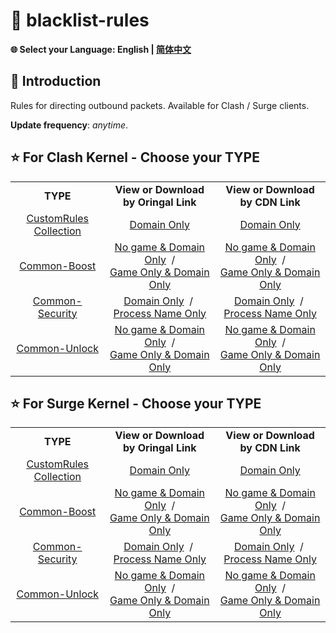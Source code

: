 # 📜 blacklist-rules

**🌐 Select your Language: English | [简体中文](README_CN.md)**

## 🎤 Introduction

Rules for directing outbound packets.
Available for Clash / Surge clients.

**Update frequency**: *anytime*.

## ⭐ For Clash Kernel - Choose your TYPE

<table>
  <tr align="center">
    <td>
      <b>TYPE</b>
    </td>
    <td>
      <b>View or Download by Oringal Link</b>
    </td>
    <td>
      <b>View or Download by CDN Link</b>
    </td>
  </tr>
  <tr align="center">
    <td>
      <a href="https://github.com/Xeknoz/blacklist-rules/tree/main/Clash">CustomRules Collection</a>
    </td>
    <td>
      <a href="https://raw.githubusercontent.com/Xeknoz/blacklist-rules/main/Clash/BlacklistRules_DomainOnly.yaml">Domain Only</a>
    </td>
    <td>
      <a href="https://fastly.jsdelivr.net/gh/Xeknoz/blacklist-rules@main/Clash/BlacklistRules_DomainOnly.yaml">Domain Only</a>
    </td>
  </tr>
  <tr align="center">
    <td>
      <a href="https://github.com/Xeknoz/blacklist-rules/tree/main/Common/Boost/Clash">Common-Boost</a>
    </td>
    <td>
      <a href="https://raw.githubusercontent.com/Xeknoz/blacklist-rules/main/Common/Boost/Clash/SlowDomains_NoGame_DomainOnly.yaml">No game & Domain Only</a>
       /<br>
      <a href="https://raw.githubusercontent.com/Xeknoz/blacklist-rules/main/Common/Boost/Clash/SlowDomains_GameOnly_DomainOnly.yaml">Game Only & Domain Only</a>
    </td>
    <td>
      <a href="https://fastly.jsdelivr.net/gh/Xeknoz/blacklist-rules@main/Common/Boost/Clash/SlowDomains_NoGame_DomainOnly.yaml">No game & Domain Only</a>
       /<br>
      <a href="https://fastly.jsdelivr.net/gh/Xeknoz/blacklist-rules@main/Common/Boost/Clash/SlowDomains_GameOnly_DomainOnly.yaml">Game Only & Domain Only</a>
    </td>
  </tr>
  <tr align="center">
    <td>
      <a href="https://github.com/Xeknoz/blacklist-rules/tree/main/Common/Security/Clash">Common-Security</a>
    </td>
    <td>
      <a href="https://raw.githubusercontent.com/Xeknoz/blacklist-rules/main/Common/Security/Clash/AnonymityService_DomainOnly.yaml">Domain Only</a>
       / 
      <a href="https://raw.githubusercontent.com/Xeknoz/blacklist-rules/main/Common/Security/Clash/AnonymityService_ProcessNameOnly.yaml">Process Name Only</a>
    </td>
    <td>
      <a href="https://fastly.jsdelivr.net/gh/Xeknoz/blacklist-rules@main/Common/Security/Clash/AnonymityService_DomainOnly.yaml">Domain Only</a>
       / 
      <a href="https://fastly.jsdelivr.net/gh/Xeknoz/blacklist-rules@main/Common/Security/Clash/AnonymityService_ProcessNameOnly.yaml">Process Name Only</a>
    </td>
  </tr>
  <tr align="center">
    <td>
      <a href="https://github.com/Xeknoz/blacklist-rules/tree/main/Common/Unlock/Clash">Common-Unlock</a>
    </td>
    <td>
      <a href="https://raw.githubusercontent.com/Xeknoz/blacklist-rules/main/Common/Unlock/Clash/BlockedDomains_NoGame_DomainOnly.yaml">No game & Domain Only</a>
       /<br>
      <a href="https://raw.githubusercontent.com/Xeknoz/blacklist-rules/main/Common/Unlock/Clash/BlockedGames_DomainOnly.yaml">Game Only & Domain Only</a>
    </td>
    <td>
      <a href="https://fastly.jsdelivr.net/gh/Xeknoz/blacklist-rules@main/Common/Unlock/Clash/BlockedDomains_NoGame_DomainOnly.yaml">No game & Domain Only</a>
       /<br>
      <a href="https://fastly.jsdelivr.net/gh/Xeknoz/blacklist-rules@main/Common/Unlock/Clash/BlockedGames_DomainOnly.yaml">Game Only & Domain Only</a>
    </td>
  </tr>
</table>

## ⭐ For Surge Kernel - Choose your TYPE

<table>
  <tr align="center">
    <td>
      <b>TYPE</b>
    </td>
    <td>
      <b>View or Download by Oringal Link</b>
    </td>
    <td>
      <b>View or Download by CDN Link</b>
    </td>
  </tr>
  <tr align="center">
    <td>
      <a href="https://github.com/Xeknoz/blacklist-rules/tree/main/Surge">CustomRules Collection</a>
    </td>
    <td>
      <a href="https://raw.githubusercontent.com/Xeknoz/blacklist-rules/main/Surge/BlacklistRules_DomainOnly.list">Domain Only</a>
    </td>
    <td>
      <a href="https://fastly.jsdelivr.net/gh/Xeknoz/blacklist-rules@main/Surge/BlacklistRules_DomainOnly.list">Domain Only</a>
    </td>
  </tr>
  <tr align="center">
    <td>
      <a href="https://github.com/Xeknoz/blacklist-rules/tree/main/Common/Boost/Surge">Common-Boost</a>
    </td>
    <td>
      <a href="https://raw.githubusercontent.com/Xeknoz/blacklist-rules/main/Common/Boost/Surge/SlowDomains_NoGame_DomainOnly.list">No game & Domain Only</a>
       /<br>
      <a href="https://raw.githubusercontent.com/Xeknoz/blacklist-rules/main/Common/Boost/Surge/SlowDomains_GameOnly_DomainOnly.list">Game Only & Domain Only</a>
    </td>
    <td>
      <a href="https://fastly.jsdelivr.net/gh/Xeknoz/blacklist-rules@main/Common/Boost/Surge/SlowDomains_NoGame_DomainOnly.list">No game & Domain Only</a>
       /<br>
      <a href="https://fastly.jsdelivr.net/gh/Xeknoz/blacklist-rules@main/Common/Boost/Surge/SlowDomains_GameOnly_DomainOnly.list">Game Only & Domain Only</a>
    </td>
  </tr>
  <tr align="center">
    <td>
      <a href="https://github.com/Xeknoz/blacklist-rules/tree/main/Common/Security/Surge">Common-Security</a>
    </td>
    <td>
      <a href="https://raw.githubusercontent.com/Xeknoz/blacklist-rules/main/Common/Security/Surge/AnonymityService_DomainOnly.list">Domain Only</a>
       / 
      <a href="https://raw.githubusercontent.com/Xeknoz/blacklist-rules/main/Common/Security/Surge/AnonymityService_ProcessNameOnly.list">Process Name Only</a>
    </td>
    <td>
      <a href="https://fastly.jsdelivr.net/gh/Xeknoz/blacklist-rules@main/Common/Security/Surge/AnonymityService_DomainOnly.list">Domain Only</a>
       / 
      <a href="https://fastly.jsdelivr.net/gh/Xeknoz/blacklist-rules@main/Common/Security/Surge/AnonymityService_ProcessNameOnly.list">Process Name Only</a>
    </td>
  </tr>
  <tr align="center">
    <td>
      <a href="https://github.com/Xeknoz/blacklist-rules/tree/main/Common/Unlock/Surge">Common-Unlock</a>
    </td>
    <td>
      <a href="https://raw.githubusercontent.com/Xeknoz/blacklist-rules/main/Common/Unlock/Surge/BlockedDomains_NoGame_DomainOnly.list">No game & Domain Only</a>
       /<br>
      <a href="https://raw.githubusercontent.com/Xeknoz/blacklist-rules/main/Common/Unlock/Surge/BlockedGames_DomainOnly.list">Game Only & Domain Only</a>
    </td>
    <td>
      <a href="https://fastly.jsdelivr.net/gh/Xeknoz/blacklist-rules@main/Common/Unlock/Surge/BlockedDomains_NoGame_DomainOnly.list">No game & Domain Only</a>
       /<br>
      <a href="https://fastly.jsdelivr.net/gh/Xeknoz/blacklist-rules@main/Common/Unlock/Surge/BlockedGames_DomainOnly.list">Game Only & Domain Only</a>
    </td>
  </tr>
</table>
